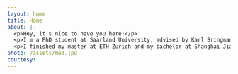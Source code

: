 ```yaml
---
layout: home
title: Home
about: |-
  <p>Hey, it's nice to have you here!</p>
  <p>I'm a PhD student at Saarland University, advised by Karl Bringmann. My interest lies in randomised and combinatorial algorithms. I had worked on Markov Chain Monte Carlo, Satisfiability, and Exact Matching. But as is often the case, the past is a biased estimator for the future.</p>
  <p>I finished my master at ETH Zürich and my bachelor at Shanghai Jiao Tong University. I was fortunate to be supervised by Nicolas El Maalouly, Bernd Gärtner, Dominik Scheder and Chihao Zhang.</p>
photo: /assets/me3.jpg
courtesy:
---
```

